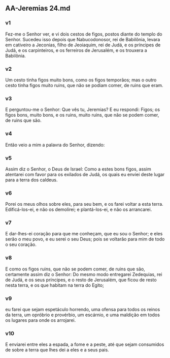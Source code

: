 ## AA-Jeremias 24.md
### v1
 Fez-me o Senhor ver, e vi dois cestos de figos, postos diante do templo do Senhor. Sucedeu isso depois que Nabucodonosor, rei de Babilônia, levara em cativeiro a Jeconias, filho de Jeoiaquim, rei de Judá, e os príncipes de Judá, e os carpinteiros, e os ferreiros de Jerusalém, e os trouxera a Babilônia.
### v2
 Um cesto tinha figos muito bons, como os figos temporãos; mas o outro cesto tinha figos muito ruins, que não se podiam comer, de ruins que eram.
### v3
 E perguntou-me o Senhor: Que vês tu, Jeremias? E eu respondi: Figos; os figos bons, muito bons, e os ruins, muito ruins, que não se podem comer, de ruins que são.
### v4
 Então veio a mim a palavra do Senhor, dizendo:
### v5
 Assim diz o Senhor, o Deus de Israel: Como a estes bons figos, assim atentarei com favor para os exilados de Judá, os quais eu enviei deste lugar para a terra dos caldeus.
### v6
 Porei os meus olhos sobre eles, para seu bem, e os farei voltar a esta terra. Edificá-los-ei, e não os demolirei; e plantá-los-ei, e não os arrancarei.
### v7
 E dar-lhes-ei coração para que me conheçam, que eu sou o Senhor; e eles serão o meu povo, e eu serei o seu Deus; pois se voltarão para mim de todo o seu coração.
### v8
 E como os figos ruins, que não se podem comer, de ruins que são, certamente assim diz o Senhor: Do mesmo modo entregarei Zedequias, rei de Judá, e os seus príncipes, e o resto de Jerusalém, que ficou de resto nesta terra, e os que habitam na terra do Egito;
### v9
 eu farei que sejam espetáculo horrendo, uma ofensa para todos os reinos da terra, um opróbrio e provérbio, um escárnio, e uma maldição em todos os lugares para onde os arrojarei.
### v10
 E enviarei entre eles a espada, a fome e a peste, até que sejam consumidos de sobre a terra que lhes dei a eles e a seus pais.
